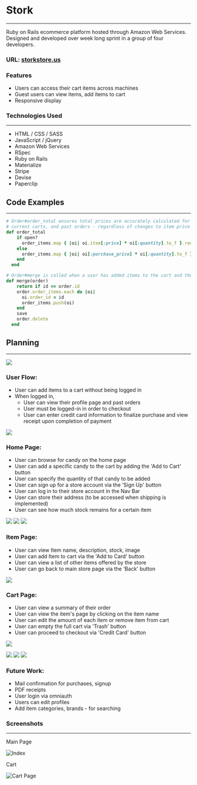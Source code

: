 # Stork
___
Ruby on Rails ecommerce platform hosted through Amazon Web Services.
Designed and developed over week long sprint in a group of four developers.

### URL: [storkstore.us](http://www.storkstore.us)

### Features
* Users can access their cart items across machines
* Guest users can view items, add items to cart
* Responsive display

### Technologies Used
_____
- HTML / CSS / SASS
- JavaScript / jQuery
- Amazon Web Services
- RSpec
- Ruby on Rails 
- Materialize
- Stripe
- Devise
- Paperclip

## Code Examples
___

```Ruby
# Order#order_total ensures total prices are accurately calculated for both
# current carts, and past orders - regardless of changes to item price
def order_total
    if open?
      order_items.map { |oi| oi.item[:price] * oi[:quantity].to_f }.reduce(0.0, :+)
    else
      order_items.map { |oi| oi[:purchase_price] * oi[:quantity].to_f }.reduce(0.0, :+)
    end
  end
```

```Ruby
# Order#merge is called when a user has added items to the cart and then logs in
def merge(order)
    return if id == order.id
    order.order_items.each do |oi|
      oi.order_id = id
      order_items.push(oi)
    end
    save
    order.delete
  end
```

## Planning
___
![](https://dl.dropboxusercontent.com/s/flnrhwhdt9rcxzm/final.jpg?dl=0)

### User Flow:
- User can add items to a cart without being logged in
- When logged in, 
	* User can view their profile page and past orders
	* User must be logged-in in order to checkout
	* User can enter credit card information to finalize purchase and view receipt upon completion of payment
	
![](https://dl.dropboxusercontent.com/s/rg29eh3d8k0b7qz/wire1.jpg?dl=0)

### Home Page:
- User can browse for candy on the home page
- User can add a specific candy to the cart by adding the 'Add to Cart' button
- User can specify the quantity of that candy to be added
- User can sign up for a store account via the 'Sign Up' button
- User can log in to their store account in the Nav Bar
- User can store their address (to be accessed when shipping is implemented)
- User can see how much stock remains for a certain item

![](https://dl.dropboxusercontent.com/s/zhdyljbetf1s4ub/landing.jpg?dl=0)
![](https://dl.dropboxusercontent.com/s/csavv4zetnle1l3/signup.jpg?dl=0)
![](https://dl.dropboxusercontent.com/s/v67nsze6qoju44m/user.jpg?dl=0)

### Item Page:

- User can view Item name, description, stock, image
- User can add Item to cart via the 'Add to Card' button
- User can view a list of other items offered by the store
- User can go back to main store page via the 'Back' button

![](https://dl.dropboxusercontent.com/s/tfjjtnce48wrq55/item.jpg?dl=0)

### Cart Page:
- User can view a summary of their order
- User can view the item's page by clicking on the item name
- User can edit the amount of each item or remove item from cart
- User can empty the full cart via 'Trash' button
- User can proceed to checkout via 'Credit Card' button

![](https://dl.dropboxusercontent.com/s/r6fu7zsuebs4ev0/cart.jpg?dl=0)


![](https://dl.dropboxusercontent.com/s/nlqlzed32lq0k1r/checkout1.jpg?dl=0)
![](https://dl.dropboxusercontent.com/s/nur3mwjau9bx0bc/checkout2.jpg?dl=0)
![](https://dl.dropboxusercontent.com/s/ijugblorecnrtbi/checkout3.jpg?dl=0)

### Future Work:

- Mail confirmation for purchases, signup
- PDF receipts
- User login via omniauth
- Users can edit profiles
- Add item categories, brands - for searching

### Screenshots
___
Main Page

![Index](http://i.imgur.com/BywLCeN.png)

Cart

![Cart Page](http://i.imgur.com/tVBoFtW.png)
